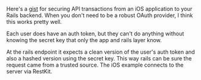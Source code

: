 Here's a [gist](https://gist.github.com/4336694) for securing API transactions from an iOS application to your Rails backend. When you don't need to be a robust OAuth provider, I think this works pretty well.

Each user does have an auth token, but they can't do anything without knowing the secret key that only the app and rails layer know.

At the rails endpoint it expects a clean version of the user's auth token and also a hashed version using the secret key. This way rails can be sure the request came from a trusted source. The iOS example connects to the server via RestKit.

<script src="https://gist.github.com/4336694.js"></script>